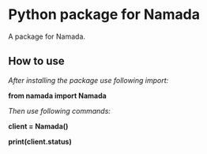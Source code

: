 # Python package for Namada
A package for Namada.

## How to use
_After installing the package use following import:_ <br>

**from namada import Namada**

_Then use following commands:_

**client = Namada() <br>**

**print(client.status) <br>**